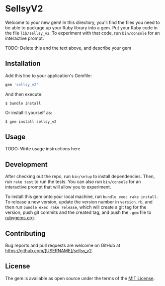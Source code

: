 # SellsyV2

Welcome to your new gem! In this directory, you'll find the files you need to be able to package up your Ruby library into a gem. Put your Ruby code in the file `lib/sellsy_v2`. To experiment with that code, run `bin/console` for an interactive prompt.

TODO: Delete this and the text above, and describe your gem

## Installation

Add this line to your application's Gemfile:

```ruby
gem 'sellsy_v2'
```

And then execute:

    $ bundle install

Or install it yourself as:

    $ gem install sellsy_v2

## Usage

TODO: Write usage instructions here

## Development

After checking out the repo, run `bin/setup` to install dependencies. Then, run `rake test` to run the tests. You can also run `bin/console` for an interactive prompt that will allow you to experiment.

To install this gem onto your local machine, run `bundle exec rake install`. To release a new version, update the version number in `version.rb`, and then run `bundle exec rake release`, which will create a git tag for the version, push git commits and the created tag, and push the `.gem` file to [rubygems.org](https://rubygems.org).

## Contributing

Bug reports and pull requests are welcome on GitHub at https://github.com/[USERNAME]/sellsy_v2.

## License

The gem is available as open source under the terms of the [MIT License](https://opensource.org/licenses/MIT).
